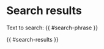 <!-- ======================================================================
--- Search engine
title:          Search results
keywords:       search, results
description:    The listed items of the search results.
--- Menu system
order:          
text:           
hidden:         true
umbel:          false
--- Page properties
id:             
document:       
layout:         
searchable:     false
======================================================================= -->

# Search results

<div class="search-phrase">Text to search: {{ #search-phrase }}</div>

{{ #search-results }}
